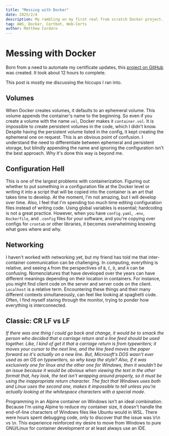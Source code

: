 ```yaml
---
title: "Messing with Docker"
date: 2025/2/4
description: My rambling on my first real from scratch Docker project.
tag: AWS, Docker, Certbot, Web-Certs
author: Matthew Cordaro
---
```


# Messing with Docker

Born from a need to automate my certificate updates, this [project on GitHub](https://github.com/matthewcordaro/scheduled-certbot-container) was created. It took about 12 hours to complete.

This post is mostly me discussing the hiccups I ran into.

## Volumes

When Docker creates volumes, it defaults to an ephemeral volume. This volume appends the container's name to the beginning. So even if you create a volume with the name `vol`, Docker makes it `container.vol`. It is impossible to create persistent volumes in the code, which I didn't know. Despite having the persistent volume listed in the config, it kept creating the ephemeral one on request. This is an obvious point of confusion. I understand the need to differentiate between ephemeral and persistent storage, but blindly appending the name and ignoring the configuration isn't the best approach. Why it's done this way is beyond me.

## Configuration Hell

This is one of the largest problems with containerization. Figuring out whether to put something in a configuration file at the Docker level or writing it into a script that will be copied into the container is an art that takes time to develop. At the moment, I'm not amazing, but I will develop over time. Also, I feel that I'm spending too much time editing configuration files instead of writing code. Using global variables is essential; hardcoding is not a great practice. However, when you have `config.yaml`, `.env`, `Dockerfile`, and `.config` files for your software, and you're copying over configs for `crontab` or other libraries, it becomes overwhelming knowing what goes where and why.

## Networking

I haven't worked with networking yet, but my friend has told me that inter-container communication can be challenging. In computing, everything is relative, and seeing `A` from the perspectives of `B`, `C`, `D`, and `A` can be confusing. Nomenclatures that have developed over the years can have different meanings depending on their location in containers. For instance, you might find client code on the server and server code on the client. `Localhost` is a relative term. Encountering these things and their many different contexts simultaneously, can feel like looking at spaghetti code. Often, I find myself staring through the monitor, trying to ponder how everything is interconnected.

## Classic: CR LF vs LF

_If there was one thing I could go back and change, it would be to smack the person who decided that a carriage return and a line feed should be used together. Like, I kind of get it that a carriage return is from typewriters; it moves your cursor to the next line, and the line feed moves the paper forward so it's actually on a new line. But, Microsoft's DOS wasn't ever used as an OS on typewriters, so why keep the style? Also, if it was exclusively one for linux and the other one for Windows, then it wouldn't be an issue because it would be obvious when viewing the text in the other format that, hey look, the text isn't wrapping around properly, so it must be using the inappropriate return character. The fact that Windows uses both and Linux uses the second one, makes it impossible to tell unless you're actually looking at the whitespace characters with a special mode._

Programming in an Alpine container on Windows isn't an ideal combination. Because I'm using Alpine to reduce my container size, it doesn't handle the end-of-line characters of Windows files like Ubuntu would in WSL. There were hours spent debugging code, only to discover that the issue was \r\n vs \n. This experience reinforced my desire to move from Windows to pure GNU/Linux for container development or at least always use an IDE.
